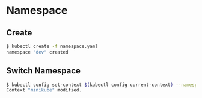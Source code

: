 # Namespace

## Create

```bash
$ kubectl create -f namespace.yaml
namespace "dev" created
```


## Switch Namespace

```bash
$ kubectl config set-context $(kubectl config current-context) --namespace=dev
Context "minikube" modified.
```